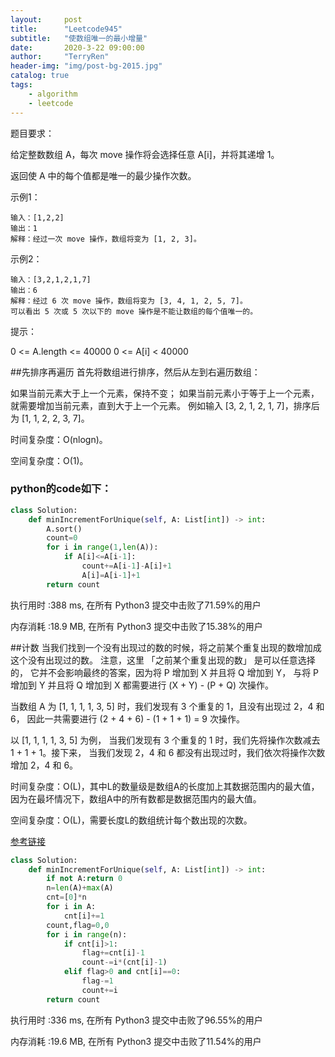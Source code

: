 ```yaml
---
layout:     post
title:      "Leetcode945"
subtitle:   "使数组唯一的最小增量"
date:       2020-3-22 09:00:00
author:     "TerryRen"
header-img: "img/post-bg-2015.jpg"
catalog: true
tags:
    - algorithm
    - leetcode
---
```

题目要求：

给定整数数组 A，每次 move 操作将会选择任意 A[i]，并将其递增 1。

返回使 A 中的每个值都是唯一的最少操作次数。

示例1：
```
输入：[1,2,2]
输出：1
解释：经过一次 move 操作，数组将变为 [1, 2, 3]。
```
示例2：
```
输入：[3,2,1,2,1,7]
输出：6
解释：经过 6 次 move 操作，数组将变为 [3, 4, 1, 2, 5, 7]。
可以看出 5 次或 5 次以下的 move 操作是不能让数组的每个值唯一的。

```
提示：

0 <= A.length <= 40000
0 <= A[i] < 40000

##先排序再遍历
首先将数组进行排序，然后从左到右遍历数组：

如果当前元素大于上一个元素，保持不变；
如果当前元素小于等于上一个元素，就需要增加当前元素，直到大于上一个元素。
例如输入 [3, 2, 1, 2, 1, 7]，排序后为 [1, 1, 2, 2, 3, 7]。




时间复杂度：O(nlogn)。


空间复杂度：O(1)。


### python的code如下：


```python
class Solution:
    def minIncrementForUnique(self, A: List[int]) -> int:
        A.sort()
        count=0
        for i in range(1,len(A)):
            if A[i]<=A[i-1]:             
                count+=A[i-1]-A[i]+1
                A[i]=A[i-1]+1
        return count
```
执行用时 :388 ms, 在所有 Python3 提交中击败了71.59%的用户

内存消耗 :18.9 MB, 在所有 Python3 提交中击败了15.38%的用户

##计数
当我们找到一个没有出现过的数的时候，将之前某个重复出现的数增加成这个没有出现过的数。
注意，这里 「之前某个重复出现的数」 是可以任意选择的，
它并不会影响最终的答案，因为将 P 增加到 X 并且将 Q 增加到 Y，
与将 P 增加到 Y 并且将 Q 增加到 X 都需要进行 (X + Y) - (P + Q) 次操作。


当数组 A 为 [1, 1, 1, 1, 3, 5] 时，我们发现有 3 个重复的 1，且没有出现过 2，4 和 6，
因此一共需要进行 (2 + 4 + 6) - (1 + 1 + 1) = 9 次操作。

以 [1, 1, 1, 1, 3, 5] 为例，
当我们发现有 3 个重复的 1 时，我们先将操作次数减去 1 + 1 + 1。接下来，
当我们发现 2，4 和 6 都没有出现过时，我们依次将操作次数增加 2，4 和 6。

时间复杂度：O(L)，其中L的数量级是数组A的长度加上其数据范围内的最大值，因为在最坏情况下，数组A中的所有数都是数据范围内的最大值。

空间复杂度：O(L)，需要长度L的数组统计每个数出现的次数。


[参考链接](https://leetcode-cn.com/problems/minimum-increment-to-make-array-unique/solution/shi-shu-zu-wei-yi-de-zui-xiao-zeng-liang-by-leet-2/)

```python
class Solution:
    def minIncrementForUnique(self, A: List[int]) -> int:
        if not A:return 0
        n=len(A)+max(A)
        cnt=[0]*n
        for i in A:
            cnt[i]+=1
        count,flag=0,0
        for i in range(n):
            if cnt[i]>1:
                flag+=cnt[i]-1
                count-=i*(cnt[i]-1)
            elif flag>0 and cnt[i]==0:
                flag-=1
                count+=i
        return count
```
执行用时 :336 ms, 在所有 Python3 提交中击败了96.55%的用户

内存消耗 :19.6 MB, 在所有 Python3 提交中击败了11.54%的用户